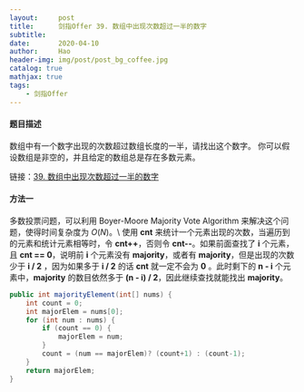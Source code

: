 ```yaml
---
layout:     post
title:      剑指Offer 39. 数组中出现次数超过一半的数字
subtitle:   
date:       2020-04-10
author:     Hao
header-img: img/post/post_bg_coffee.jpg
catalog: true
mathjax: true
tags:
    - 剑指Offer
---
```


#### 题目描述

数组中有一个数字出现的次数超过数组长度的一半，请找出这个数字。
你可以假设数组是非空的，并且给定的数组总是存在多数元素。

链接：[39. 数组中出现次数超过一半的数字](https://leetcode-cn.com/problems/shu-zu-zhong-chu-xian-ci-shu-chao-guo-yi-ban-de-shu-zi-lcof/)

#### 方法一

多数投票问题，可以利用 Boyer-Moore Majority Vote Algorithm 来解决这个问题，使得时间复杂度为 $O(N)$。\\
使用 **cnt** 来统计一个元素出现的次数，当遍历到的元素和统计元素相等时，令 **cnt++**，否则令 **cnt--**。如果前面查找了 **i** 个元素，且 **cnt == 0**，说明前 **i** 个元素没有 **majority**，或者有 **majority**，但是出现的次数少于 **i / 2** ，因为如果多于 **i / 2** 的话 **cnt** 就一定不会为 **0** 。此时剩下的 **n - i** 个元素中，**majority** 的数目依然多于 **(n - i) / 2**，因此继续查找就能找出 **majority**。

```java
public int majorityElement(int[] nums) {
    int count = 0;
    int majorElem = nums[0];
    for (int num : nums) {
        if (count == 0) {
            majorElem = num;
        }
        count = (num == majorElem)? (count+1) : (count-1);
    }
    return majorElem;
}
```